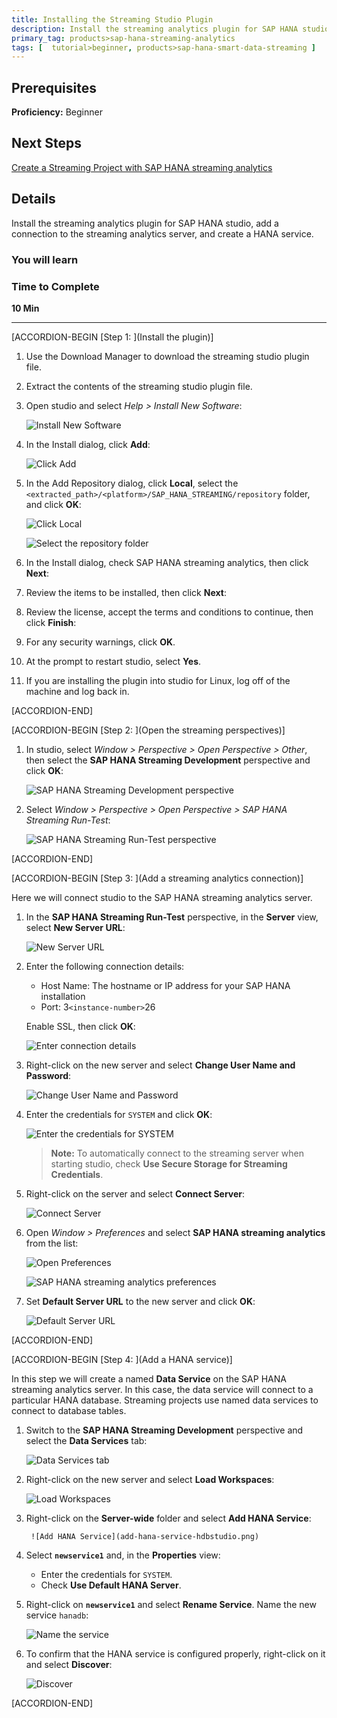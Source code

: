 ```yaml
---
title: Installing the Streaming Studio Plugin
description: Install the streaming analytics plugin for SAP HANA studio, add a connection to the streaming analytics server, and create a HANA service.
primary_tag: products>sap-hana-streaming-analytics
tags: [  tutorial>beginner, products>sap-hana-smart-data-streaming ]
---
```


## Prerequisites  
 **Proficiency:** Beginner

## Next Steps
 [Create a Streaming Project with SAP HANA streaming analytics](http://www.sap.com/developer/tutorials/sds-create-streaming-project.html)

## Details
Install the streaming analytics plugin for SAP HANA studio, add a connection to the streaming analytics server, and create a HANA service.
### You will learn  


### Time to Complete
**10 Min**


---

[ACCORDION-BEGIN [Step 1: ](Install the plugin)]
1. Use the Download Manager to download the streaming studio plugin file.

2. Extract the contents of the streaming studio plugin file.

3. Open studio and select _Help > Install New Software_:

    ![Install New Software](install-new-software-hdbstudio.png)

4. In the Install dialog, click **Add**:

    ![Click Add](click-add-hdbstudio.png)

5. In the Add Repository dialog, click **Local**, select the `<extracted_path>/<platform>/SAP_HANA_STREAMING/repository` folder, and click **OK**:

    ![Click Local](click-local-hdbstudio.png)

    ![Select the repository folder](select-repository-folder.png)

6. In the Install dialog, check SAP HANA streaming analytics, then click **Next**:

7. Review the items to be installed, then click **Next**:

8. Review the license, accept the terms and conditions to continue, then click **Finish**:

9. For any security warnings, click **OK**.

10. At the prompt to restart studio, select **Yes**.

11. If you are installing the plugin into studio for Linux, log off of the machine and log back in.


[ACCORDION-END]

[ACCORDION-BEGIN [Step 2: ](Open the streaming perspectives)]

1. In studio, select _Window > Perspective > Open Perspective > Other_, then select the **SAP HANA Streaming Development** perspective and click **OK**:

    ![SAP HANA Streaming Development perspective](open-development-hdbstudio.png)

2. Select _Window > Perspective > Open Perspective > SAP HANA Streaming Run-Test_:

    ![SAP HANA Streaming Run-Test perspective](open-run-test.png)

[ACCORDION-END]


[ACCORDION-BEGIN [Step 3: ](Add a streaming analytics connection)]

Here we will connect studio to the SAP HANA streaming analytics server.

1. In the **SAP HANA Streaming Run-Test** perspective, in the **Server** view, select **New Server URL**:

    ![New Server URL](new-server-url.png)

2. Enter the following connection details:
    - Host Name: The hostname or IP address for your SAP HANA installation
    - Port: 3`<instance-number>`26

    Enable SSL, then click **OK**:

      ![Enter connection details](enter-connection-details-hdbstudio.png)

3. Right-click on the new server and select **Change User Name and Password**:

    ![Change User Name and Password](change-credentials-hdbstudio.png)

4. Enter the credentials for `SYSTEM` and click **OK**:

    ![Enter the credentials for SYSTEM](enter-credentials-hdbstudio.png)

    >**Note:**
    > To automatically connect to the streaming server when starting studio, check **Use Secure Storage for Streaming Credentials**.

5. Right-click on the server and select **Connect Server**:

    ![Connect Server](connect-server-hdbstudio.png)

6. Open _Window > Preferences_ and select **SAP HANA streaming analytics** from the list:

    ![Open Preferences](open-preferences-hdbstudio.png)

    ![SAP HANA streaming analytics preferences](streaming-preferences-hdbstudio.png)

7. Set **Default Server URL** to the new server and click **OK**:

    ![Default Server URL](set-default-server-url-hdbstudio.png)


[ACCORDION-END]

[ACCORDION-BEGIN [Step 4: ](Add a HANA service)]

In this step we will create a named **Data Service** on the SAP HANA streaming analytics server.  In this case, the data service will connect to a particular HANA database. Streaming projects use named data services to connect to database tables.

1. Switch to the **SAP HANA Streaming Development** perspective and select the **Data Services** tab:

    ![Data Services tab](data-services-tab-hdbstudio.png)

2. Right-click on the new server and select **Load Workspaces**:

    ![Load Workspaces](load-workspaces-hdbstudio.png)

3. Right-click on the **Server-wide** folder and select **Add HANA Service**:

        ![Add HANA Service](add-hana-service-hdbstudio.png)

4. Select **`newservice1`** and, in the **Properties** view:
    - Enter the credentials for `SYSTEM`.
    - Check **Use Default HANA Server**.

5. Right-click on **`newservice1`** and select **Rename Service**. Name the new service `hanadb`:

    ![Name the service](name-service-hdbstudio.png)

6. To confirm that the HANA service is configured properly, right-click on it and select **Discover**:

    ![Discover](discover-hdbstudio.png)


[ACCORDION-END]
